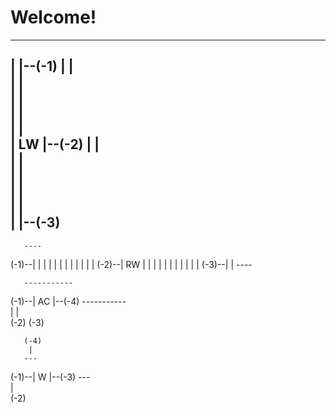 # Welcome!

 ----       
|    |--(-1)
|    |      
|    |      
|    |      
|    |      
|    |      
| LW |--(-2)
|    |      
|    |      
|    |      
|    |      
|    |      
|    |--(-3)
 ----       


       ---- 
(-1)--|    |
      |    |
      |    |
      |    |
      |    |
      |    |
(-2)--| RW |
      |    |
      |    |
      |    |
      |    |
      |    |
(-3)--|    |
       ---- 


       -----------       
(-1)--|    AC     |--(-4)
       -----------       
        |       |        
       (-2)    (-3)      


       (-4)      
        |        
       ---       
(-1)--| W |--(-3)
       ---       
        |        
       (-2)      